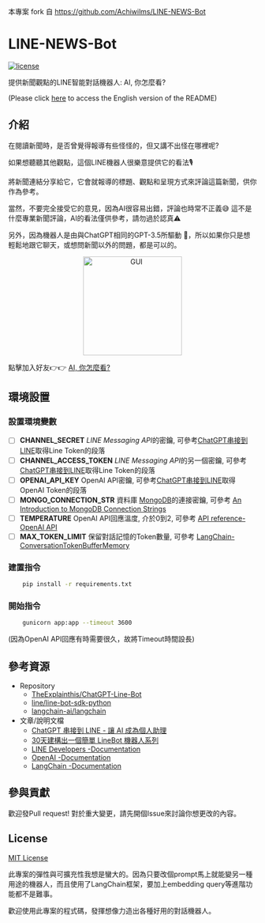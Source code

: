 本專案 fork 自 https://github.com/Achiwilms/LINE-NEWS-Bot


# LINE-NEWS-Bot
[![license](https://img.shields.io/pypi/l/ansicolortags.svg)](LICENSE) 


提供新聞觀點的LINE智能對話機器人: AI, 你怎麼看?

(Please click [here](README_en.md) to access the English version of the README)

## 介紹

在閱讀新聞時，是否曾覺得報導有些怪怪的，但又講不出怪在哪裡呢?

如果想聽聽其他觀點，這個LINE機器人很樂意提供它的看法🎙️  

將新聞連結分享給它，它會就報導的標題、觀點和呈現方式來評論這篇新聞，供你作為參考。

當然，不要完全接受它的意見，因為AI很容易出錯，評論也時常不正義😅  這不是什麼專業新聞評論，AI的看法僅供參考，請勿過於認真⚠️

另外，因為機器人是由與ChatGPT相同的GPT-3.5所驅動 🧠，所以如果你只是想輕鬆地跟它聊天，或想問新聞以外的問題，都是可以的。

<p align="center">
    <img src="https://github.com/Achiwilms/LINE-NEWS-Bot/blob/main/icon/demo.gif?raw=true" alt="GUI" width="200">
</p>


點擊加入好友👉👉 [AI, 你怎麼看?](https://liff.line.me/1645278921-kWRPP32q/?accountId=606bncqu)


## 環境設置
### 設置環境變數
    
- [ ] **CHANNEL_SECRET** 
*LINE Messaging API*的密鑰, 可參考[ChatGPT串接到LINE](https://www.explainthis.io/zh-hant/chatgpt/line)取得Line Token的段落
- [ ] **CHANNEL_ACCESS_TOKEN**
    *LINE Messaging API*的另一個密鑰, 可參考[ChatGPT串接到LINE](https://www.explainthis.io/zh-hant/chatgpt/line)取得Line Token的段落
- [ ] **OPENAI_API_KEY**
    OpenAI API密鑰, 可參考[ChatGPT串接到LINE](https://www.explainthis.io/zh-hant/chatgpt/line)取得OpenAI Token的段落
- [ ] **MONGO_CONNECTION_STR**
資料庫 [MongoDB](https://www.mongodb.com/)的連接密鑰, 可參考 [An Introduction to MongoDB Connection Strings](https://www.mongodb.com/basics/mongodb-connection-string#:~:text=The%20MongoDB%20connection%20string%20for,port%20number%20you%20are%20using.)
- [ ] **TEMPERATURE**
OpenAI API回應溫度, 介於0到2, 可參考 [API reference- OpenAI API](https://platform.openai.com/docs/api-reference/chat/create)
- [ ] **MAX_TOKEN_LIMIT**
保留對話記憶的Token數量, 可參考 [LangChain- ConversationTokenBufferMemory](https://python.langchain.com/docs/modules/memory/types/token_buffer)

### 建置指令
```bash
    pip install -r requirements.txt
```
### 開始指令
```bash
    gunicorn app:app --timeout 3600
```
(因為OpenAI API回應有時需要很久，故將Timeout時間設長)


## 參考資源
- Repository
    - [TheExplainthis/ChatGPT-Line-Bot](https://github.com/TheExplainthis/ChatGPT-Line-Bot)
    - [line/line-bot-sdk-python](https://github.com/line/line-bot-sdk-python/tree/master)
    - [langchain-ai/langchain](https://github.com/langchain-ai/langchain)
- 文章/說明文檔
    - [ChatGPT 串接到 LINE - 讓 AI 成為個人助理](https://www.explainthis.io/zh-hant/chatgpt/line)
    - [30天建構出一個簡單 LineBot 機器人系列](https://ithelp.ithome.com.tw/articles/10296331)
    - [LINE Developers -Documentation
](https://developers.line.biz/en/docs/)
    - [OpenAI -Documentation](https://platform.openai.com/docs/introduction)
    - [LangChain -Documentation](https://python.langchain.com/docs/get_started/introduction.html)

## 參與貢獻

歡迎發Pull request! 對於重大變更，請先開個Issue來討論你想更改的內容。

## License
[MIT License](https://choosealicense.com/licenses/mit/)

此專案的彈性與可擴充性我想是蠻大的。因為只要改個prompt馬上就能變另一種用途的機器人，而且使用了LangChain框架，要加上embedding query等進階功能都不是難事。

歡迎使用此專案的程式碼，發揮想像力造出各種好用的對話機器人。